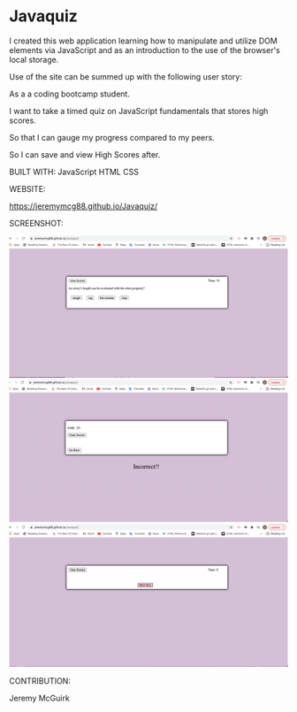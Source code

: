 # Javaquiz 

I created this web application learning how to manipulate and utilize DOM elements via JavaScript and as an introduction to the use of the browser's local storage.

Use of the site can be summed up with the following user story:

As a a coding bootcamp student.

I want to take a timed quiz on JavaScript fundamentals that stores high scores.

So that I can gauge my progress compared to my peers.

So I can save and view High Scores after. 

BUILT WITH:
JavaScript
HTML
CSS

WEBSITE:

https://jeremymcg88.github.io/Javaquiz/

SCREENSHOT:

![ScreenShot](/screenshots/Java-quiz.png)
![ScreenShot](/screenshots/Java-quiz2.png)
![Screenshot](/screenshots/Java-quiz3.png)





CONTRIBUTION:

Jeremy McGuirk

